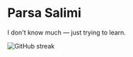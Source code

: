 # Parsa Salimi

I don't know much — just trying to learn.  

![GitHub streak](https://streak-stats.demolab.com/?user=Parsalimi)
